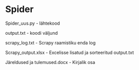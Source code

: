 # Spider

Spider_uus.py - lähtekood

output.txt - koodi väljund

scrapy_log.txt - Scrapy raamistiku enda log

Scrapy_output.xlsx - Excelisse lisatud ja sorteeritud output.txt

Järeldused ja tulemused.docx - Kirjalik osa

